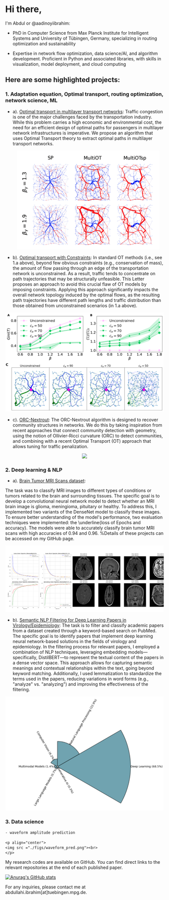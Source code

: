 # Hi there, 

I'm Abdul or @aadinoyiibrahim:

 - PhD in Computer Science from Max Planck Institute for Intelligent Systems and University of Tübingen, Germany, specializing in routing optimization and sustainability

 - Expertise in network flow optimization, data science/AI, and algorithm development. Proficient in Python and associated libraries, with skills in visualization, model deployment, and cloud computing

## Here are some highlighted projects:

### 1. Adaptation equation, Optimal transport, routing optimization, network science, ML

 - a). [Optimal transport in multilayer transport networks](https://github.com/cdebacco/MultiOT): 
 Traffic congestion is one of the major challenges faced by the transportation industry. While this problem carries a high economic and environmental cost, the need for an efficient design of optimal paths for passengers in multilayer network infrastructures is imperative. We propose an algorithm that uses Optimal Transport theory to extract optimal paths in multilayer transport networks.

    <p align="center">
    <img src ="./figs/multiOT_multiOTsp.png"><br>
    </p>

- b). [Optimal transport with Constraints](https://github.com/aadinoyiibrahim/VECOTRA):
In standard OT methods (i.e., see 1.a above), beyond few obvious constraints (e.g., conservation of mass), the amount of flow passing through an edge of the transportation network is unconstrained. As a result, traffic tends to concentrate on path trajectories that may be structurally unfeasible. This Letter proposes an approach to avoid this crucial flaw of OT models by imposing constraints. Applying this approach significantly impacts the overall network topology induced by the optimal flows, as the resulting path trajectories have different path lengths and traffic distribution than those obtained from unconstrained scenarios (in 1.a above).

<p align="center">
    <img src ="./figs/constrained_multiOT.png"><br>
</p>

- c). [ORC-Nextrout](https://github.com/danielaleite/orc-nextrout): 
The ORC-Nextrout algorithm is designed to recover community structures in networks. We do this by taking inspiration from recent approaches that connect community detection with geometry, using the notion of Ollivier-Ricci curvature (ORC) to detect communities, and combining with a recent Optimal Transport (OT) approach that allows tuning for traffic penalization.

<p align="center">
    <img src ="./figs/commDetection"><br>
</p>

### 2. Deep learning & NLP

- a). [Brain Tumor MRI Scans dataset](https://github.com/aadinoyiibrahim/brain-tumor-analysis-with-densenet): 

The task was to classify MRI images to different types of conditions or tumors related to the brain and surrounding tissues. The specific goal is to develop a convolutional neural network model to detect whether an MRI brain image is glioma, meningioma, pituitary or healthy. To address this, I implemented two variants of the DenseNet model to classify these images. To ensure better understanding of the model's performance, two evaluation techniques were implemented: the \underline{loss of Epochs and accuracy}. The models were able to accurately classify brain tumor MRI scans with high accuracies of $0.94$ and $0.96$. %Details of these projects can be accessed on my GitHub page.

<p align="center">
    <img src ="./figs/mri_densenet.png"><br>
</p>


- b). [Semantic NLP Filtering for Deep Learning Papers in Virology/Epidemiology](https://github.com/aadinoyiibrahim/SemanticNLP): The task is to filter and classify academic papers from a dataset created through a keyword-based search on PubMed. The specific goal is to identify papers that implement deep learning neural network-based solutions in the fields of virology and epidemiology. In the filtering process for relevant papers, I employed a combination of NLP techniques, leveraging embedding models—specifically, DistilBERT—to represent the textual content of the papers in a dense vector space. This approach allows for capturing semantic meanings and contextual relationships within the text, going beyond keyword matching. Additionally, I used lemmatization to standardize the terms used in the papers, reducing variations in word forms (e.g., "analyze" vs. "analyzing") and improving the effectiveness of the filtering.

<p align="center">
    <img src ="./figs/nlp.png"><br>
</p>

### 3. Data science  

    - waveform amplitude prediction

    <p align="center">
    <img src ="./figs/waveform_pred.png"><br>
    </p>


My research codes are available on GitHub. You can find direct links to the relevant repositories at the end of each published paper.

[![Anurag's GitHub stats](https://github-readme-stats.vercel.app/api?username=aadinoyiibrahim)](https://github.com/aadinoyiibrahim/github-readme-stats)

For any inquiries, please contact me at abdullahi.ibrahim[at]tuebingen.mpg.de.
